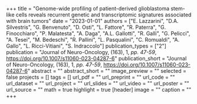 +++
title = "Genome-wide profiling of patient-derived glioblastoma stem-like cells reveals recurrent genetic and transcriptomic signatures associated with brain tumors"
date = "2023-01-01"
authors = ["E. Lazzarini", "D.A. Silvestris", "G. Benvenuto", "D. Osti", "L. Fattore", "R. Paterra", "G. Finocchiaro", "P. Malatesta", "A. Daga", "A.L. Gallotti", "R. Galli", "G. Pelicci", "A. Tesei", "M. Bedeschi", "R. Pallini", "L. Pasqualini", "C. Romualdi", "A. Gallo", "L. Ricci-Vitiani", "S. Indraccolo"]
publication_types = ["2"]
publication = "Journal of Neuro-Oncology, (163), 1, _pp. 47-59_, https://doi.org/10.1007/s11060-023-04287-6"
publication_short = "Journal of Neuro-Oncology, (163), 1, _pp. 47-59_, https://doi.org/10.1007/s11060-023-04287-6"
abstract = ""
abstract_short = ""
image_preview = ""
selected = false
projects = []
tags = []
url_pdf = ""
url_preprint = ""
url_code = ""
url_dataset = ""
url_project = ""
url_slides = ""
url_video = ""
url_poster = ""
url_source = ""
math = true
highlight = true
[header]
image = ""
caption = ""
+++
